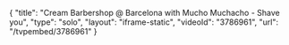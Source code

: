 {
    "title": "Cream Barbershop @ Barcelona with Mucho Muchacho - Shave you",
    "type": "solo",
    "layout": "iframe-static",
    "videoId": "3786961",
    "url": "\/tvpembed\/3786961"
}